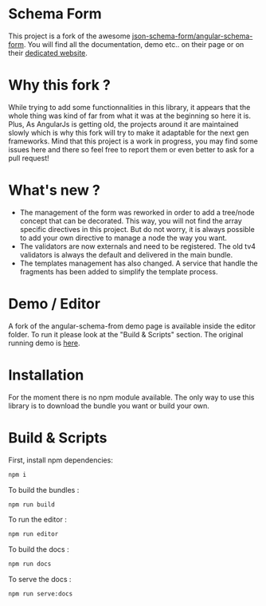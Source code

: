 Schema Form
===========

This project is a fork of the awesome [json-schema-form/angular-schema-form](https://github.com/json-schema-form/angular-schema-form). You will find all the documentation, demo etc.. on their page or on their [dedicated website](http://schemaform.io/). 

Why this fork ?
===============

While trying to add some functionnalities in this library, it appears that the whole thing was kind of far from what it was at the beginning so here it is. 
Plus, As AngularJs is getting old, the projects around it are maintained slowly which is why this fork will try to make it adaptable for the next gen frameworks.
Mind that this project is a work in progress, you may find some issues here and there so feel free to report them or even better to ask for a pull request! 

What's new ?
============

- The management of the form was reworked in order to add a tree/node concept that can be decorated. This way, you will not find the array specific directives in this project. But do not worry, it is always possible to add your own directive to manage a node the way you want.
- The validators are now externals and need to be registered. The old tv4 validators is always the default and delivered in the main bundle.
- The templates management has also changed. A service that handle the fragments has been added to simplify the template process.

Demo / Editor
=============

A fork of the angular-schema-from demo page is available inside the editor folder. To run it please look at the "Build & Scripts" section.
The original running demo is [here](http://schemaform.io/examples/bootstrap-example.html).

Installation
============

For the moment there is no npm module available. The only way to use this library is to download the bundle you want or build your own.

Build & Scripts
===============

First, install npm dependencies:

```bash
npm i
```

To build the bundles :

```bash
npm run build
```

To run the editor :

```bash
npm run editor
```

To build the docs :

```bash
npm run docs
```

To serve the docs :

```bash
npm run serve:docs
```
